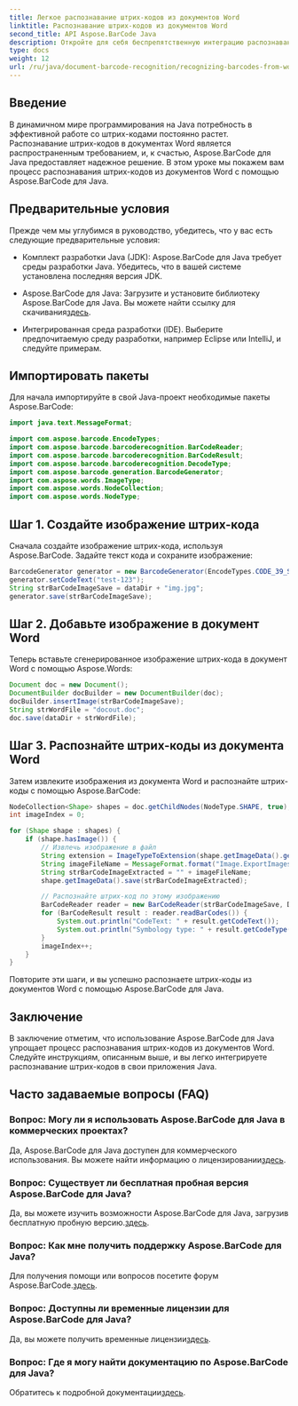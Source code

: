 ```yaml
---
title: Легкое распознавание штрих-кодов из документов Word
linktitle: Распознавание штрих-кодов из документов Word
second_title: API Aspose.BarCode Java
description: Откройте для себя беспрепятственную интеграцию распознавания штрих-кодов в ваши Java-приложения с помощью Aspose.BarCode. Следуйте этому руководству, чтобы распознавать штрих-коды в документах Word.
type: docs
weight: 12
url: /ru/java/document-barcode-recognition/recognizing-barcodes-from-word/
---
```


## Введение

В динамичном мире программирования на Java потребность в эффективной работе со штрих-кодами постоянно растет. Распознавание штрих-кодов в документах Word является распространенным требованием, и, к счастью, Aspose.BarCode для Java предоставляет надежное решение. В этом уроке мы покажем вам процесс распознавания штрих-кодов из документов Word с помощью Aspose.BarCode для Java.

## Предварительные условия

Прежде чем мы углубимся в руководство, убедитесь, что у вас есть следующие предварительные условия:

- Комплект разработки Java (JDK): Aspose.BarCode для Java требует среды разработки Java. Убедитесь, что в вашей системе установлена последняя версия JDK.

-  Aspose.BarCode для Java: Загрузите и установите библиотеку Aspose.BarCode для Java. Вы можете найти ссылку для скачивания[здесь](https://releases.aspose.com/barcode/java/).

- Интегрированная среда разработки (IDE). Выберите предпочитаемую среду разработки, например Eclipse или IntelliJ, и следуйте примерам.

## Импортировать пакеты

Для начала импортируйте в свой Java-проект необходимые пакеты Aspose.BarCode:

```java
import java.text.MessageFormat;

import com.aspose.barcode.EncodeTypes;
import com.aspose.barcode.barcoderecognition.BarCodeReader;
import com.aspose.barcode.barcoderecognition.BarCodeResult;
import com.aspose.barcode.barcoderecognition.DecodeType;
import com.aspose.barcode.generation.BarcodeGenerator;
import com.aspose.words.ImageType;
import com.aspose.words.NodeCollection;
import com.aspose.words.NodeType;
```

## Шаг 1. Создайте изображение штрих-кода

Сначала создайте изображение штрих-кода, используя Aspose.BarCode. Задайте текст кода и сохраните изображение:

```java
BarcodeGenerator generator = new BarcodeGenerator(EncodeTypes.CODE_39_STANDARD);
generator.setCodeText("test-123");
String strBarCodeImageSave = dataDir + "img.jpg";
generator.save(strBarCodeImageSave);
```

## Шаг 2. Добавьте изображение в документ Word

Теперь вставьте сгенерированное изображение штрих-кода в документ Word с помощью Aspose.Words:

```java
Document doc = new Document();
DocumentBuilder docBuilder = new DocumentBuilder(doc);
docBuilder.insertImage(strBarCodeImageSave);
String strWordFile = "docout.doc";
doc.save(dataDir + strWordFile);
```

## Шаг 3. Распознайте штрих-коды из документа Word

Затем извлеките изображения из документа Word и распознайте штрих-коды с помощью Aspose.BarCode:

```java
NodeCollection<Shape> shapes = doc.getChildNodes(NodeType.SHAPE, true);
int imageIndex = 0;

for (Shape shape : shapes) {
    if (shape.hasImage()) {
        // Извлечь изображение в файл
        String extension = ImageTypeToExtension(shape.getImageData().getImageType());
        String imageFileName = MessageFormat.format("Image.ExportImages.{0} Out.{1}", imageIndex, extension);
        String strBarCodeImageExtracted = "" + imageFileName;
        shape.getImageData().save(strBarCodeImageExtracted);

        // Распознайте штрих-код по этому изображению
        BarCodeReader reader = new BarCodeReader(strBarCodeImageSave, DecodeType.CODE_39_STANDARD);
        for (BarCodeResult result : reader.readBarCodes()) {
            System.out.println("CodeText: " + result.getCodeText());
            System.out.println("Symbology type: " + result.getCodeType());
        }
        imageIndex++;
    }
}
```

Повторите эти шаги, и вы успешно распознаете штрих-коды из документов Word с помощью Aspose.BarCode для Java.

## Заключение

В заключение отметим, что использование Aspose.BarCode для Java упрощает процесс распознавания штрих-кодов из документов Word. Следуйте инструкциям, описанным выше, и вы легко интегрируете распознавание штрих-кодов в свои приложения Java.

## Часто задаваемые вопросы (FAQ)

### Вопрос: Могу ли я использовать Aspose.BarCode для Java в коммерческих проектах?
 Да, Aspose.BarCode для Java доступен для коммерческого использования. Вы можете найти информацию о лицензировании[здесь](https://purchase.aspose.com/buy).

### Вопрос: Существует ли бесплатная пробная версия Aspose.BarCode для Java?
 Да, вы можете изучить возможности Aspose.BarCode для Java, загрузив бесплатную пробную версию.[здесь](https://releases.aspose.com/).

### Вопрос: Как мне получить поддержку Aspose.BarCode для Java?
Для получения помощи или вопросов посетите форум Aspose.BarCode.[здесь](https://forum.aspose.com/c/barcode/13).

### Вопрос: Доступны ли временные лицензии для Aspose.BarCode для Java?
 Да, вы можете получить временные лицензии[здесь](https://purchase.aspose.com/temporary-license/).

### Вопрос: Где я могу найти документацию по Aspose.BarCode для Java?
 Обратитесь к подробной документации[здесь](https://reference.aspose.com/barcode/java/).
